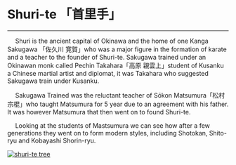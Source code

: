 # Shuri-te 「首里手」
---

&emsp; Shuri is the ancient capital of Okinawa and the home of one Kanga Sakugawa 「佐久川 寛賀」who was a major figure in the formation of karate and a teacher to the founder of Shuri-te. Sakugawa trained under an Okinawan monk called Pechin Takahara「高原 親雲上」student of Kusanku a Chinese martial artist and diplomat, it was Takahara who suggested Sakugawa train under Kusanku. 

&emsp; Sakugawa Trained was the reluctant teacher of Sōkon Matsumura「松村 宗棍」who taught Matsumura for 5 year due to an agreement with his father. It was however Matsumura that then went on to found Shuri-te. 

&emsp; Looking at the students of Mastsumura we can see how after a few generations they went on to form modern styles, including Shotokan, Shito-ryu and Kobayashi Shorin-ryu.

[![shuri-te tree](/main/images/shuri-te-tree.jpg)](https://www.wikiwand.com/en/Okinawan_martial_arts#/Shuri-te)